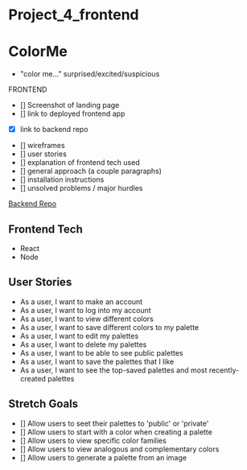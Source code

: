 # Project_4_frontend

# ColorMe
* "color me..." surprised/excited/suspicious

FRONTEND
- [] Screenshot of landing page
- [] link to deployed frontend app
- [x] link to backend repo
- [] wireframes
- [] user stories
- [] explanation of frontend tech used
- [] general approach (a couple paragraphs)
- [] installation instructions
- [] unsolved problems / major hurdles

[Backend Repo](https://github.com/ecguerra/Project_4_backend)

## Frontend Tech
* React
* Node

## User Stories
* As a user, I want to make an account
* As a user, I want to log into my account
* As a user, I want to view different colors
* As a user, I want to save different colors to my palette
* As a user, I want to edit my palettes
* As a user, I want to delete my palettes
* As a user, I want to be able to see public palettes
* As a user, I want to save the palettes that I like
* As a user, I want to see the top-saved palettes and most recently-created palettes

## Stretch Goals
- [] Allow users to seet their palettes to 'public' or 'private'
- [] Allow users to start with a color when creating a palette
- [] Allow users to view specific color families
- [] Allow users to view analogous and complementary colors
- [] Allow users to generate a palette from an image

